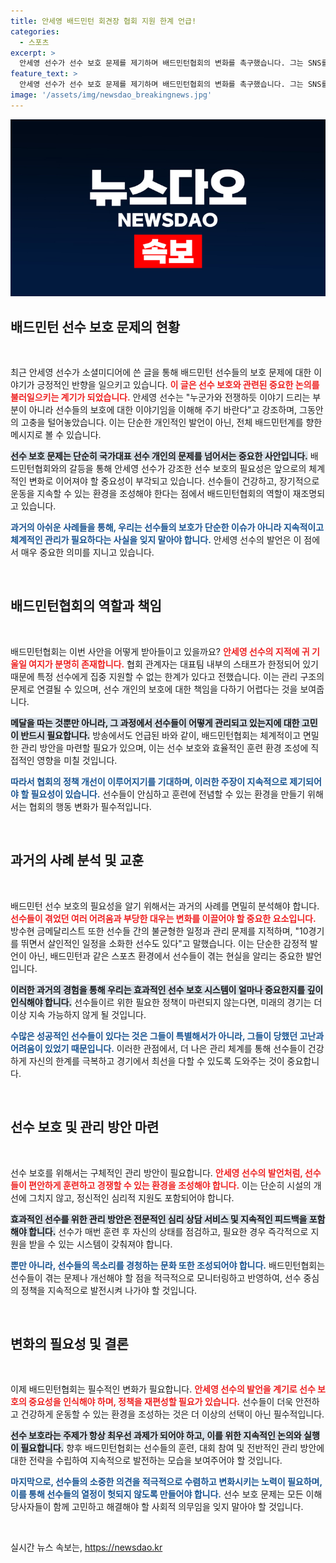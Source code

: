 ```yaml
---
title: 안세영 배드민턴 회견장 협회 지원 한계 언급!
categories:
  - 스포츠
excerpt: >
  안세영 선수가 선수 보호 문제를 제기하며 배드민턴협회의 변화를 촉구했습니다. 그는 SNS를 통해 선수 관리의 중요성을 강조하며, 내부 갈등을 해소하고 체계적인 지원을 요청했습니다. 과연 협회가 이 목소리에 귀 기울일까요?
feature_text: >
  안세영 선수가 선수 보호 문제를 제기하며 배드민턴협회의 변화를 촉구했습니다. 그는 SNS를 통해 선수 관리의 중요성을 강조하며, 내부 갈등을 해소하고 체계적인 지원을 요청했습니다. 과연 협회가 이 목소리에 귀 기울일까요?
image: '/assets/img/newsdao_breakingnews.jpg'
---
```


<p><img src="/assets/img/newsdao_breakingnews.jpg" alt="koreaapp 속보" /></p>

<h2 data-ke-size="size26">배드민턴 선수 보호 문제의 현황</h2>

<p data-ke-size="size16">&nbsp;</p>

<p>최근 안세영 선수가 소셜미디어에 쓴 글을 통해 배드민턴 선수들의 보호 문제에 대한 이야기가 긍정적인 반향을 일으키고 있습니다. <b><span style="color: #ee2323;">이 글은 선수 보호와 관련된 중요한 논의를 불러일으키는 계기가 되었습니다.</span></b> 안세영 선수는 "누군가와 전쟁하듯 이야기 드리는 부분이 아니라 선수들의 보호에 대한 이야기임을 이해해 주기 바란다"고 강조하며, 그동안의 고충을 털어놓았습니다. 이는 단순한 개인적인 발언이 아닌, 전체 배드민턴계를 향한 메시지로 볼 수 있습니다.</p>

<p><b><span style="background-color: #21538527;">선수 보호 문제는 단순히 국가대표 선수 개인의 문제를 넘어서는 중요한 사안입니다.</span></b> 배드민턴협회와의 갈등을 통해 안세영 선수가 강조한 선수 보호의 필요성은 앞으로의 체계적인 변화로 이어져야 할 중요성이 부각되고 있습니다. 선수들이 건강하고, 장기적으로 운동을 지속할 수 있는 환경을 조성해야 한다는 점에서 배드민턴협회의 역할이 재조명되고 있습니다.</p>

<p><b><span style="color: #1a5490;">과거의 아쉬운 사례들을 통해, 우리는 선수들의 보호가 단순한 이슈가 아니라 지속적이고 체계적인 관리가 필요하다는 사실을 잊지 말아야 합니다.</span></b> 안세영 선수의 발언은 이 점에서 매우 중요한 의미를 지니고 있습니다. </p>

<p data-ke-size="size16">&nbsp;</p>

<h2 data-ke-size="size26">배드민턴협회의 역할과 책임</h2>

<p data-ke-size="size16">&nbsp;</p>

<p>배드민턴협회는 이번 사안을 어떻게 받아들이고 있을까요? <b><span style="color: #ee2323;">안세영 선수의 지적에 귀 기울일 여지가 분명히 존재합니다.</span></b> 협회 관계자는 대표팀 내부의 스태프가 한정되어 있기 때문에 특정 선수에게 집중 지원할 수 없는 한계가 있다고 전했습니다. 이는 관리 구조의 문제로 연결될 수 있으며, 선수 개인의 보호에 대한 책임을 다하기 어렵다는 것을 보여줍니다.</p>

<p><b><span style="background-color: #21538527;">메달을 따는 것뿐만 아니라, 그 과정에서 선수들이 어떻게 관리되고 있는지에 대한 고민이 반드시 필요합니다.</span></b> 방송에서도 언급된 바와 같이, 배드민턴협회는 체계적이고 면밀한 관리 방안을 마련할 필요가 있으며, 이는 선수 보호와 효율적인 훈련 환경 조성에 직접적인 영향을 미칠 것입니다. </p>

<p><b><span style="color: #1a5490;">따라서 협회의 정책 개선이 이루어지기를 기대하며, 이러한 주장이 지속적으로 제기되어야 할 필요성이 있습니다.</span></b> 선수들이 안심하고 훈련에 전념할 수 있는 환경을 만들기 위해서는 협회의 행동 변화가 필수적입니다.</p>

<p data-ke-size="size16">&nbsp;</p>

<h2 data-ke-size="size26">과거의 사례 분석 및 교훈</h2>

<p data-ke-size="size16">&nbsp;</p>

<p>배드민턴 선수 보호의 필요성을 알기 위해서는 과거의 사례를 면밀히 분석해야 합니다. <b><span style="color: #ee2323;">선수들이 겪었던 여러 어려움과 부당한 대우는 변화를 이끌어야 할 중요한 요소입니다.</span></b> 방수현 금메달리스트 또한 선수들 간의 불균형한 일정과 관리 문제를 지적하며, "10경기를 뛰면서 살인적인 일정을 소화한 선수도 있다"고 말했습니다. 이는 단순한 감정적 발언이 아닌, 배드민턴과 같은 스포츠 환경에서 선수들이 겪는 현실을 알리는 중요한 발언입니다.</p>

<p><b><span style="background-color: #21538527;">이러한 과거의 경험을 통해 우리는 효과적인 선수 보호 시스템이 얼마나 중요한지를 깊이 인식해야 합니다.</span></b> 선수들이르 위한 필요한 정책이 마련되지 않는다면, 미래의 경기는 더 이상 지속 가능하지 않게 될 것입니다. </p>

<p><b><span style="color: #1a5490;">수많은 성공적인 선수들이 있다는 것은 그들이 특별해서가 아니라, 그들이 당했던 고난과 어려움이 있었기 때문입니다.</span></b> 이러한 관점에서, 더 나은 관리 체계를 통해 선수들이 건강하게 자신의 한계를 극복하고 경기에서 최선을 다할 수 있도록 도와주는 것이 중요합니다.</p>

<p data-ke-size="size16">&nbsp;</p>

<h2 data-ke-size="size26">선수 보호 및 관리 방안 마련</h2>

<p data-ke-size="size16">&nbsp;</p>

<p>선수 보호를 위해서는 구체적인 관리 방안이 필요합니다. <b><span style="color: #ee2323;">안세영 선수의 발언처럼, 선수들이 편안하게 훈련하고 경쟁할 수 있는 환경을 조성해야 합니다.</span></b> 이는 단순히 시설의 개선에 그치지 않고, 정신적인 심리적 지원도 포함되어야 합니다. </p>

<p><b><span style="background-color: #21538527;">효과적인 선수를 위한 관리 방안은 전문적인 심리 상담 서비스 및 지속적인 피드백을 포함해야 합니다.</span></b> 선수가 매번 훈련 후 자신의 상태를 점검하고, 필요한 경우 즉각적으로 지원을 받을 수 있는 시스템이 갖춰져야 합니다. </p>

<p><b><span style="color: #1a5490;">뿐만 아니라, 선수들의 목소리를 경청하는 문화 또한 조성되어야 합니다.</span></b> 배드민턴협회는 선수들이 겪는 문제나 개선해야 할 점을 적극적으로 모니터링하고 반영하여, 선수 중심의 정책을 지속적으로 발전시켜 나가야 할 것입니다. </p>

<p data-ke-size="size16">&nbsp;</p>

<h2 data-ke-size="size26">변화의 필요성 및 결론</h2>

<p data-ke-size="size16">&nbsp;</p>

<p>이제 배드민턴협회는 필수적인 변화가 필요합니다. <b><span style="color: #ee2323;">안세영 선수의 발언을 계기로 선수 보호의 중요성을 인식해야 하며, 정책을 재편성할 필요가 있습니다.</span></b> 선수들이 더욱 안전하고 건강하게 운동할 수 있는 환경을 조성하는 것은 더 이상의 선택이 아닌 필수적입니다. </p>

<p><b><span style="background-color: #21538527;">선수 보호라는 주제가 항상 최우선 과제가 되어야 하고, 이를 위한 지속적인 논의와 실행이 필요합니다.</span></b> 향후 배드민턴협회는 선수들의 훈련, 대회 참여 및 전반적인 관리 방안에 대한 전략을 수립하여 지속적으로 발전하는 모습을 보여주어야 할 것입니다. </p>

<p><b><span style="color: #1a5490;">마지막으로, 선수들의 소중한 의견을 적극적으로 수렴하고 변화시키는 노력이 필요하며, 이를 통해 선수들의 열정이 헛되지 않도록 만들어야 합니다.</span></b> 선수 보호 문제는 모든 이해 당사자들이 함께 고민하고 해결해야 할 사회적 의무임을 잊지 말아야 할 것입니다. </p>

<p data-ke-size="size16">&nbsp;</p>
실시간 뉴스 속보는, <a href="https://newsdao.kr" rel="dofollow">https://newsdao.kr</a>



